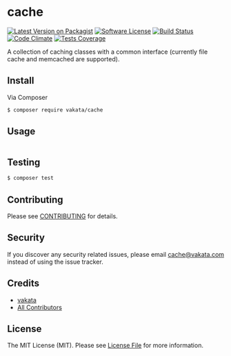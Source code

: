 # cache

[![Latest Version on Packagist][ico-version]][link-packagist]
[![Software License][ico-license]](LICENSE.md)
[![Build Status][ico-travis]][link-travis]
[![Code Climate][ico-cc]][link-cc]
[![Tests Coverage][ico-cc-coverage]][link-cc]

A collection of caching classes with a common interface (currently file cache and memcached are supported).

## Install

Via Composer

``` bash
$ composer require vakata/cache
```

## Usage

``` php

```

## Testing

``` bash
$ composer test
```


## Contributing

Please see [CONTRIBUTING](CONTRIBUTING.md) for details.

## Security

If you discover any security related issues, please email cache@vakata.com instead of using the issue tracker.

## Credits

- [vakata][link-author]
- [All Contributors][link-contributors]

## License

The MIT License (MIT). Please see [License File](LICENSE.md) for more information.

[ico-version]: https://img.shields.io/packagist/v/vakata/cache.svg?style=flat-square
[ico-license]: https://img.shields.io/badge/license-MIT-brightgreen.svg?style=flat-square
[ico-travis]: https://img.shields.io/travis/vakata/cache/master.svg?style=flat-square
[ico-scrutinizer]: https://img.shields.io/scrutinizer/coverage/g/vakata/cache.svg?style=flat-square
[ico-code-quality]: https://img.shields.io/scrutinizer/g/vakata/cache.svg?style=flat-square
[ico-downloads]: https://img.shields.io/packagist/dt/vakata/cache.svg?style=flat-square
[ico-cc]: https://img.shields.io/codeclimate/github/vakata/cache.svg?style=flat-square
[ico-cc-coverage]: https://img.shields.io/codeclimate/coverage/github/vakata/cache.svg?style=flat-square

[link-packagist]: https://packagist.org/packages/vakata/cache
[link-travis]: https://travis-ci.org/vakata/cache
[link-scrutinizer]: https://scrutinizer-ci.com/g/vakata/cache/code-structure
[link-code-quality]: https://scrutinizer-ci.com/g/vakata/cache
[link-downloads]: https://packagist.org/packages/vakata/cache
[link-author]: https://github.com/vakata
[link-contributors]: ../../contributors
[link-cc]: https://codeclimate.com/github/vakata/cache

